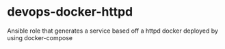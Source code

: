 # devops-docker-httpd
Ansible role that generates a service based off a httpd docker deployed by using docker-compose
